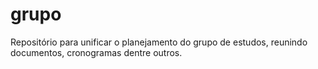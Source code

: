 # grupo
Repositório para unificar o planejamento do grupo de estudos, reunindo documentos, cronogramas dentre outros.
